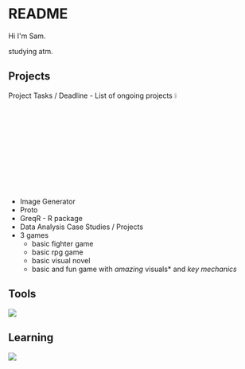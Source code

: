 # README

Hi I'm Sam. 

studying atm.



## Projects 
Project Tasks / Deadline - List of ongoing projects <img src="https://media.tenor.com/uUNcnHwYJQEAAAAj/running-pikachu-transparent-snivee.gif" height="5%" width="5%"/>

- Image Generator 
- Proto
- GreqR - R package 
- Data Analysis Case Studies / Projects
- 3 games
    - basic fighter game
    - basic rpg game
    - basic visual novel
    - basic and fun game with *amazing* visuals* and *key mechanics*


## Tools 
<p align="left">
  <img src="https://skillicons.dev/icons?i=python,r,godot,git,github,linux,neovim,md,latex,docker,arch&perline=5" />
</p>


## Learning 
<p align="left">
  <img src="https://skillicons.dev/icons?i=c,cpp,cs,unity&perline=5" />
</p>
